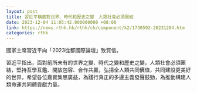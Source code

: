 ```yaml
---
layout: post
title: 習近平稱面對世界、時代和歷史之變　人類社會必須團結
date: 2023-12-04 11:05:42.000000000 +08:00
link: https://news.rthk.hk/rthk/ch/component/k2/1730592-20231204.htm
categories: rthk
---
```


國家主席習近平向「2023從都國際論壇」致賀信。

習近平指出，面對前所未有的世界之變、時代之變和歷史之變，人類社會必須團結，堅持互學互鑑、開放包容、合作共贏，弘揚全人類共同價值，共同建設更美好的世界，希望各位嘉賓集思廣益，為踐行真正的多邊主義發聲鼓勁，為推動構建人類命運共同體貢獻力量。
